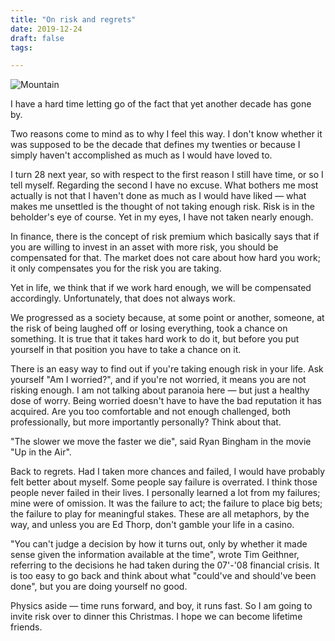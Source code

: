 ```yaml
---
title: "On risk and regrets"
date: 2019-12-24
draft: false
tags:

---
```

![Mountain](/Free-Solo.jpg)

I have a hard time letting go of the fact that yet another decade has gone by.

Two reasons come to mind as to why I feel this way. I don't know whether it was supposed to be the decade that defines my twenties or because I simply haven't accomplished as much as I would have loved to.

I turn 28 next year, so with respect to the first reason I still have time, or so I tell myself. Regarding the second I have no excuse. What bothers me most actually is not that I haven't done as much as I would have liked — what makes me unsettled is the thought of not taking enough risk. Risk is in the beholder's eye of course. Yet in my eyes, I have not taken nearly enough.

In finance, there is the concept of risk premium which basically says that if you are willing to invest in an asset with more risk, you should be compensated for that. The market does not care about how hard you work; it only compensates you for the risk you are taking.

Yet in life, we think that if we work hard enough, we will be compensated accordingly. Unfortunately, that does not always work.

We progressed as a society because, at some point or another, someone, at the risk of being laughed off or losing everything, took a chance on something. It is true that it takes hard work to do it, but before you put yourself in that position you have to take a chance on it.

There is an easy way to find out if you're taking enough risk in your life. Ask yourself "Am I worried?", and if you're not worried, it means you are not risking enough. I am not talking about paranoia here — but just a healthy dose of worry. Being worried doesn't have to have the bad reputation it has acquired. Are you too comfortable and not enough challenged, both professionally, but more importantly personally? Think about that.

"The slower we move the faster we die", said Ryan Bingham in the movie "Up in the Air".

Back to regrets. Had I taken more chances and failed, I would have probably felt better about myself. Some people say failure is overrated. I think those people never failed in their lives. I personally learned a lot from my failures; mine were of omission. It was the failure to act; the failure to place big bets; the failure to play for meaningful stakes. These are all metaphors, by the way, and unless you are Ed Thorp, don't gamble your life in a casino.

"You can't judge a decision by how it turns out, only by whether it made sense given the information available at the time", wrote Tim Geithner, referring to the decisions he had taken during the 07'-'08 financial crisis. It is too easy to go back and think about what "could've and should've been done", but you are doing yourself no good.

Physics aside — time runs forward, and boy, it runs fast. So I am going to invite risk over to dinner this Christmas. I hope we can become lifetime friends.